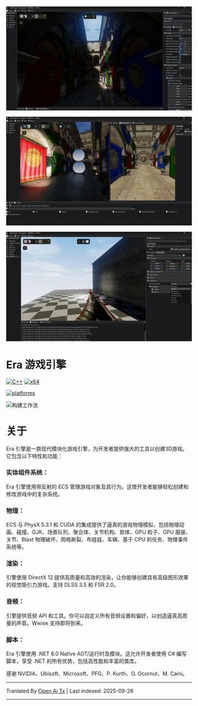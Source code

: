
![EraEngine Logo](https://github.com/EldarMuradov/EldarMuradov/blob/a4d76f9ec241f35d76237f3e637cbf1921de5d2d/Editor.png)

![EraEngine Logo](https://github.com/EldarMuradov/EldarMuradov/blob/99a6272b7b5f123c8f20b7c39f773714f79810cd/MESH_EDITOR.png)

![EraEngine Logo](https://github.com/EldarMuradov/EldarMuradov/blob/56c453501a5edb8bdbd7747548e99b94ff188e14/AKT2.png)


# Era 游戏引擎

[![C++](https://img.shields.io/badge/language-C%2B%2B-%23f34b7d.svg?style=plastic)](https://en.wikipedia.org/wiki/C%2B%2B) 
[![x64](https://img.shields.io/badge/arch-x64-red.svg?style=plastic)](https://en.wikipedia.org/wiki/X64) 

<a href="https://github.com/EldarMuradov/EraEngine"><img alt="platforms" src="https://img.shields.io/badge/platforms-Windows-blue?style=flat-square"/></a>

![构建工作流](https://github.com/EldarMuradov/EraEngine/actions/workflows/cmake-windows-platform.yml/badge.svg)

# 关于

Era 引擎是一款现代模块化游戏引擎，为开发者提供强大的工具以创建3D游戏。它包含以下特性和功能：

### 实体组件系统：
Era 引擎使用带反射的 ECS 管理游戏对象及其行为。这使开发者能够轻松创建和修改游戏中的复杂系统。

### 物理：
ECS 与 PhysX 5.3.1 和 CUDA 的集成提供了逼真的游戏物理模拟，包括物理动画、碰撞、GJK、场景队列、聚合体、关节机构、软体、GPU 粒子、GPU 服装、关节、Blast 物理破坏、网格断裂、布娃娃、车辆、基于 CPU 的任务、物理事件系统等。

### 渲染：
引擎使用 DirectX 12 提供高质量和高效的渲染，让你能够创建具有高级图形效果的视觉吸引力游戏。支持 DLSS 3.5 和 FSR 2.0。

### 音频：
引擎提供音频 API 和工具。你可以自定义所有音频设置和偏好，以创造逼真高质量的声音。Wwise 支持即将到来。

### 脚本：
Era 引擎使用 .NET 8.0 Native AOT/运行时及模块。这允许开发者使用 C# 编写脚本，享受 .NET 的所有优势，包括高性能和丰富的类库。



感谢 NVIDIA、Ubisoft、Microsoft、PFG、P. Kurth、O. Ocornut、M. Caini。



---


Tranlated By [Open Ai Tx](https://github.com/OpenAiTx/OpenAiTx) | Last indexed: 2025-09-26


---